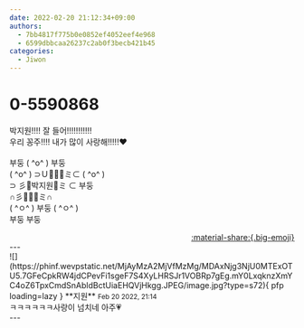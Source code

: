 ```yaml
---
date: 2022-02-20 21:12:34+09:00
authors:
  - 7bb4817f775b0e0852ef4052eef4e968
  - 6599dbbcaa26237c2ab0f3becb421b45
categories:
  - Jiwon
---
```


# 0-5590868

<div class="post-container" markdown="1">
<div class="content-container md-sidebar__scrollwrap" markdown="1">

박지원!!!! 잘 들어!!!!!!!!!!!<br>우리 꽁주!!!! 내가 많이 사랑해!!!!!❤️<br><br>부둥    ( ^o^ )    부둥<br>  ( ^o^ ) ⊃Ｕ💖💖💖ミ⊂ ( ^o^ )<br>   ⊃ 彡💖박지원💖ミ ⊂ 부둥<br>     ∩彡💖💖💖ミ∩<br>  ( ^ㅇ^ )   부둥  ( ^ㅇ^ )<br>부둥           부둥

</div>
</div>

<div style="text-align: right;" markdown="1">
<a href="https://weverse.io/fromis9/fanpost/0-5590868" style="text-align: right;">:material-share:{.big-emoji}</a>
</div>
---

<div class="comments-container md-sidebar__scrollwrap" markdown="1">
<div class="comment" markdown="1">
<div class='id-container' markdown="1">
![](https://phinf.wevpstatic.net/MjAyMzA2MjVfMzMg/MDAxNjg3NjU0MTExOTU5.7GFeCpkRW4jdCPevFi1sgeF7S4XyLHRSJr1VOBRp7gEg.mY0LxqknzXmYC4oZ6TpxCmdSnAbldBctUiaEHQVjHkgg.JPEG/image.jpg?type=s72){ pfp loading=lazy }
**<span class="artist">지원</span>** <small>Feb 20 2022, 21:14</small><br>
</div>
<div class='comment-body' markdown="1">
ㅋㅋㅋㅋㅋㅋ사랑이 넘치네 아주💗
</div>
</div>
</div>
---
